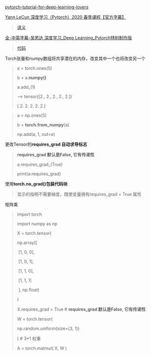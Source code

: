 

[pytorch-tutorial-for-deep-learning-lovers](https://www.kaggle.com/kanncaa1/pytorch-tutorial-for-deep-learning-lovers)



[Yann LeCun 深度学习（Pytorch）2020 春季课程【官方字幕】](https://www.bilibili.com/video/av796677275/)

> [讲义](https://atcold.github.io/pytorch-Deep-Learning/)

[全-中英字幕-吴恩达 深度学习_Deep Learning_Pytorch特别制作版](https://www.bilibili.com/video/BV1BZ4y1M7hF/)

> [代码](https://gitee.com/inkCode/pytorch_tutorial)



Torch张量和numpy数组将共享潜在的内存，改变其中一个也将改变另一个

> a = torch.ones(5)
>
> b = a.**numpy()**
>
> a.add_(1)
>
> --> tensor([2., 2., 2., 2., 2.]) 
>
> [ 2.  2.  2.  2.  2.]

> a = np.ones(5)
>
> b = **torch.from_numpy**(a)
>
> np.add(a, 1, out=a)



更改Tensor的**requires_grad 自动求导标志**

>  **requires_grad  默认是False, 它有传递性**
>
> a.requires_grad_(True)
>
> print(a.requires_grad)



使用**torch.no_grad()包装代码块**

> 显示的指明不需要梯度，既使变量拥有requires_grad = True 属性



矩阵乘

> import torch
>
> import numpy as np
>
> X = torch.tensor(
>
>   np.array([
>
> ​        [1, 0, 0],
>
> ​        [1, 0, 1],
>
> ​        [1, 1, 0],
>
> ​        [1, 1, 1]
>
> ​       ], np.float)
>
> )
>
> X.requires_grad = True # **requires_grad  默认是False, 它有传递性**
>
> 
>
> W = torch.tensor(
>
>   np.random.uniform(size=(3, 1))
>
> ) # 3*1 权重
>
> A = torch.matmul( X, W )









